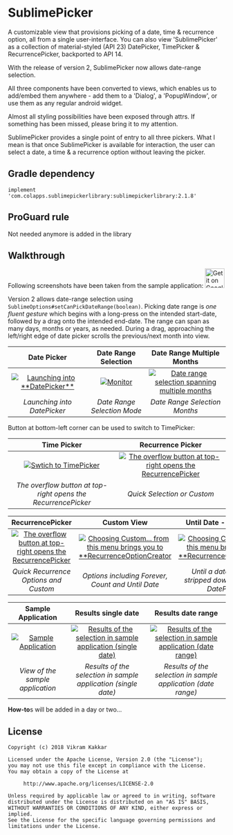 # SublimePicker

A customizable view that provisions picking of a date, time & recurrence option, all from a single user-interface. You can also view 'SublimePicker' as a collection of material-styled (API 23) DatePicker, TimePicker & RecurrencePicker, backported to API 14.

With the release of version 2, SublimePicker now allows date-range selection.

All three components have been converted to views, which enables us to add/embed them anywhere - add them to a 'Dialog', a 'PopupWindow', or use them as any regular android widget. 

Almost all styling possibilities have been exposed through attrs. If something has been missed, please bring it to my attention.

SublimePicker provides a single point of entry to all three pickers. What I mean is that once SublimePicker is available for interaction, the user can select a date, a time & a recurrence option without leaving the picker.

Gradle dependency
-----------------

`implement 'com.colapps.sublimepickerlibrary:sublimepickerlibrary:2.1.8'`

ProGuard rule
-----------------
Not needed anymore is added in the library

Walkthrough
-----------
Following screenshots have been taken from the sample application: [<img alt="Get it on Google Play" height="45px" src="https://play.google.com/intl/en_us/badges/images/apps/en-play-badge-border.png" />][1]

Version 2 allows date-range selection using `SublimeOptions#setCanPickDateRange(boolean)`. Picking date range is _one fluent gesture_ which begins with a long-press on the intended start-date, followed by a drag onto the intended end-date. The range can span as many days, months or years, as needed. During a drag, approaching the left/right edge of date picker scrolls the previous/next month into view.  

<table><thead>
<tr>
<th align="center">Date Picker</th>
<th align="center">Date Range Selection</th>
<th align="center">Date Range Multiple Months</th>
</tr>
</thead><tbody>
<tr>
<td align="center"><a href="https://github.com/vikramkakkar/SublimePicker/blob/master/img/date_picker_v2.png?raw=true" target="_blank"><img src="https://github.com/vikramkakkar/SublimePicker/blob/master/img/date_picker_v2.png?raw=true" alt="Launching into **DatePicker**" style="max-width:100%;"></a></td>
<td align="center"><a href="https://github.com/vikramkakkar/SublimePicker/blob/master/img/date_picker_date_range_v2.png?raw=true" target="_blank"><img src="https://github.com/vikramkakkar/SublimePicker/blob/master/img/date_picker_date_range_v2.png?raw=true" alt="Monitor" style="max-width:100%;"></a></td>
<td align="center"><a href="https://github.com/vikramkakkar/SublimePicker/blob/master/img/date_picker_date_range_spanned_v2.png?raw=true" target="_blank"><img src="https://github.com/vikramkakkar/SublimePicker/blob/master/img/date_picker_date_range_spanned_v2.png?raw=true" alt="Date range selection spanning multiple months" style="max-width:100%;"></a></td>
</tr>
<tr>
<td align="center"><em>Launching into DatePicker</em></td>
<td align="center"><em>Date Range Selection Mode</em></td>
<td align="center"><em>Date Range Selection Months</em></td>
</tr>
</tbody></table>

Button at bottom-left corner can be used to switch to TimePicker:

<table><thead>
<tr>
<th align="center">Time Picker</th>
<th align="center">Recurrence Picker</th>
</tr>
</thead><tbody>
<tr>
<td align="center"><a href="https://github.com/vikramkakkar/SublimePicker/blob/master/img/time_picker_v2.png?raw=true" target="_blank"><img src="https://github.com/vikramkakkar/SublimePicker/blob/master/img/time_picker_v2.png?raw=true" alt="Swtich to TimePicker" style="max-width:100%;"></a></td>
<td align="center"><a href="https://github.com/vikramkakkar/SublimePicker/blob/master/img/recurrence_picker_v2.png?raw=true" target="_blank"><img src="https://github.com/vikramkakkar/SublimePicker/blob/master/img/recurrence_picker_v2.png?raw=true" alt="The overflow button at top-right opens the RecurrencePicker" style="max-width:100%;"></a></td>
</tr>
<tr>
<td align="center"><em>The overflow button at top-right opens the RecurrencePicker</em></td>
<td align="center"><em>Quick Selection or Custom</em></td>
</tr>
</tbody></table>

<table><thead>
<tr>
<th align="center">RecurrencePicker</th>
<th align="center">Custom View</th>
<th align="center">Until Date - DatePicker</th>
</tr>
</thead><tbody>
<tr>
<td align="center"><a href="https://github.com/vikramkakkar/SublimePicker/blob/master/img/recurrence_picker_v2.png?raw=true" target="_blank"><img src="https://github.com/vikramkakkar/SublimePicker/blob/master/img/recurrence_picker_v2.png?raw=true" alt="The overflow button at top-right opens the RecurrencePicker" style="max-width:100%;"></a></td>
<td align="center"><a href="https://github.com/vikramkakkar/SublimePicker/blob/master/img/recurrence_option_creator_v2.png?raw=true" target="_blank"><img src="https://github.com/vikramkakkar/SublimePicker/blob/master/img/recurrence_option_creator_v2.png?raw=true" alt="Choosing Custom... from this menu brings you to **RecurrenceOptionCreator" style="max-width:100%;"></a></td>
<td align="center"><a href="https://github.com/vikramkakkar/SublimePicker/blob/master/img/recurrence_option_creator_end_date_v2.png?raw=true" target="_blank"><img src="https://github.com/vikramkakkar/SublimePicker/blob/master/img/recurrence_option_creator_end_date_v2.png?raw=true" alt="Choosing Custom... from this menu brings you to **RecurrenceOptionCreator" style="max-width:100%;"></a></td>
</tr>
<tr>
<td align="center"><em>Quick Recurrence Options and Custom</em></td>
<td align="center"><em>Options including Forever, Count and Until Date</em></td>
<td align="center"><em>Until a date shows a stripped down version of DatePicker</em></td>
</tr>
</tbody></table>

<table><thead>
<tr>
<th align="center">Sample Application</th>
<th align="center">Results single date</th>
<th align="center">Results date range</th>
</tr>
</thead><tbody>
<tr>
<td align="center"><a href="https://github.com/vikramkakkar/SublimePicker/blob/master/img/sampler_v2.png?raw=true" target="_blank"><img src="https://github.com/vikramkakkar/SublimePicker/blob/master/img/sampler_v2.png?raw=true" alt="Sample Application" style="max-width:100%;"></a></td>
<td align="center"><a href="https://github.com/vikramkakkar/SublimePicker/blob/master/img/sampler_results_single_date_v2.png?raw=true" target="_blank"><img src="https://github.com/vikramkakkar/SublimePicker/blob/master/img/sampler_results_single_date_v2.png?raw=true" alt="Results of the selection in sample application (single date)" style="max-width:100%;"></a></td>
<td align="center"><a href="https://github.com/vikramkakkar/SublimePicker/blob/master/img/sampler_results_date_range_v2.png?raw=true" target="_blank"><img src="https://github.com/vikramkakkar/SublimePicker/blob/master/img/sampler_results_date_range_v2.png?raw=true" alt="Results of the selection in sample application (date range)" style="max-width:100%;"></a></td>
</tr>
<tr>
<td align="center"><em>View of the sample application</em></td>
<td align="center"><em>Results of the selection in sample application (single date)</em></td>
<td align="center"><em>Results of the selection in sample application (date range)</em></td>
</tr>
</tbody></table>

**How-to**s will be added in a day or two...

License
-------
    Copyright (c) 2018 Vikram Kakkar

    Licensed under the Apache License, Version 2.0 (the "License");
    you may not use this file except in compliance with the License.
    You may obtain a copy of the License at

         http://www.apache.org/licenses/LICENSE-2.0

    Unless required by applicable law or agreed to in writing, software
    distributed under the License is distributed on an "AS IS" BASIS,
    WITHOUT WARRANTIES OR CONDITIONS OF ANY KIND, either express or implied.
    See the License for the specific language governing permissions and
    limitations under the License.
	
	
	
[1]: https://play.google.com/store/apps/details?id=com.appeaser.sublimepicker

